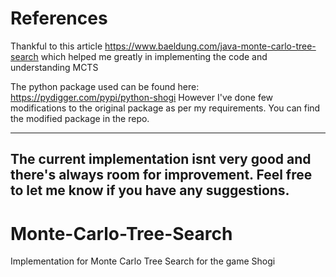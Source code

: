 # References
Thankful to this article https://www.baeldung.com/java-monte-carlo-tree-search which helped me greatly in implementing the code and understanding MCTS

The python package used can be found here: https://pydigger.com/pypi/python-shogi
However I've done few modifications to the original package as per my requirements. You can find the modified package in the repo.

-------------------
The current implementation isnt very good and there's always room for improvement. Feel free to let me know if you have any suggestions.
-------------------
# Monte-Carlo-Tree-Search
Implementation for Monte Carlo Tree Search for the game Shogi

